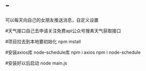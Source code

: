 # -
可以每天向自己的女朋友推送消息，自定义设置

#天气接口自己去申请关注免费api公众号搜素天气获取接口






#项目拉去到本地要初始化
npm install 



#安装axios库  node-schedule库
npm i axios 
npm i node-schedule


#安装好以后启动
node main.js







